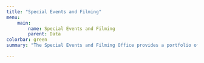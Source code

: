 ```yaml
---
title: "Special Events and Filming"
menu:
    main:
        name: Special Events and Filming
        parent: Data
colorbar: green
summary: "The Special Events and Filming Office provides a portfolio of services designed to support San Diego's neighborhoods, as well as the City's special event, filming, business, and tourism industries in order to generate local jobs, hundreds of millions of dollars in economic impact, and extensive worldwide media exposure for the San Diego region each year."

---
```

